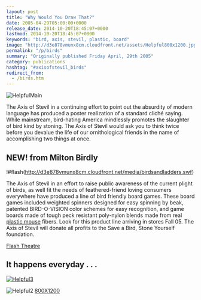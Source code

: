 ```yaml
---
layout: post
title: "Why Would You Draw That?"
date: 2005-04-29T05:00:00+0000
release_date: 2014-10-20T18:45:07+0000
lastmod: 2014-10-20T18:45:07+0000
keywords: "bird, axis, stevil, plastic, board"
image: "http://d3e878vmunx8cm.cloudfront.net/assets/Helpful800x1200.jpg"
permalink: "/p/birds"
summary: "Originally published Friday April, 29th 2005"
category: publications
hashtag: "#axisofstevil_birds"
redirect_from:
  - /birds.htm
---
```


[id_1]: http://d3e878vmunx8cm.cloudfront.net/assets/Helpful800x1200.jpg "HelpfulMain"[id_2]: http://d3e878vmunx8cm.cloudfront.net/assets/Helpfulweb.jpg "Helpful1"[id_3]: http://d3e878vmunx8cm.cloudfront.net/assets/%5Bstevil%5Dtease.jpg "Helpful2"
![HelpfulMain][id_1]

The Axis of Stevil in a continuing effort to point out the absurdity of modern language has produced a poster realization of a standard cliché saying. While mainstream, bird-hating America mindlessly promotes the slaughter of bird kind by stoning. The Axis of Stevil would ask you to think twice before you devalue the life of our ornithological friends in the name of accomplishing two things at once.

## NEW! from Milton Birdly ##

!#flash(http://d3e878vmunx8cm.cloudfront.net/media/birdsandladders.swf)
 
The Axis of Stevil in an effort to raise public awareness of the current plight of birds, as well fit the needs of feathered-friend loving consumers everywhere have produced a line of bird friendly board games. These board games included weighted spinners designed for easy spinning by beak, patented BIRD-O-VISION color schemes for easy recognition, and game boards made of tough peck resistant poly-nylon blends made from real [plastic mouse](/p/mating-habits-of-plastic-animals "plastic mouse") fibers. Look for this product line arriving in stores Fall 05. The Axis of Stevil will donate all profits to the Save a Bird, Stone Yourself foundation.

[Flash Theatre](/flash "Flash Theatre")

## It happens everyday . . . ##

[![Helpful3][id_3]](/st-evil.htm)

![Helpful2][id_2]
[800X1200](http://d3e878vmunx8cm.cloudfront.net/assets/Helpful800x1200.jpg "Helpful 800X1200")
